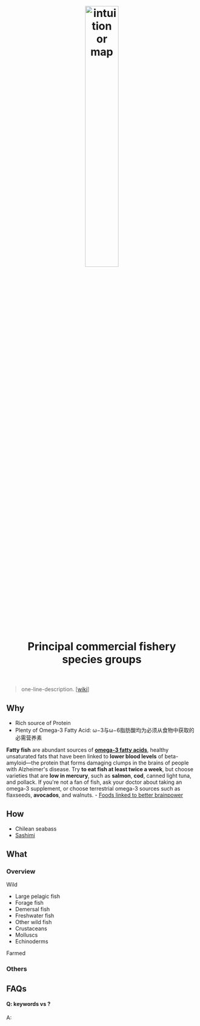 <h1 align="center">
<br>
	<a href="https://www.wikiwand.com/en/Patagonian_toothfish">
  <img src="https://i.imgur.com/DoCYWHB.png" alt="intuition or map" width=42%">
  </a>
  <br><br>
Principal commercial fishery species groups
  <br><br>
</h1>

> one-line-description. [[wiki](https://www.wikiwand.com/en/Patagonian_toothfish)]

## Why 

* Rich source of Protein
* Plenty of Omega-3 Fatty Acid: ω−3与ω−6脂肪酸均为必须从食物中获取的必需营养素

**Fatty fish** are abundant sources of **[omega-3 fatty acids](https://www.wikiwand.com/en/Omega-3_fatty_acid)**, healthy unsaturated fats that have been linked to **lower blood levels** of beta-amyloid—the protein that forms damaging clumps in the brains of people with Alzheimer's disease. Try **to eat fish at least twice a week**, but choose varieties that are **low in mercury**, such as **salmon**, **cod**, canned light tuna, and pollack. If you're not a fan of fish, ask your doctor about taking an omega-3 supplement, or choose terrestrial omega-3 sources such as flaxseeds, **avocados**, and walnuts. - [Foods linked to better brainpower](https://www.health.harvard.edu/mind-and-mood/foods-linked-to-better-brainpower)

## How

* Chilean seabass
* [Sashimi](https://www.wikiwand.com/en/Sashimi)

## What 

### Overview

Wild

* Large pelagic fish
* Forage fish
* Demersal fish
* Freshwater fish
* Other wild fish
* Crustaceans
* Molluscs
* Echinoderms

Farmed 

### Others



## FAQs

#### Q: keywords vs ?

A: 



